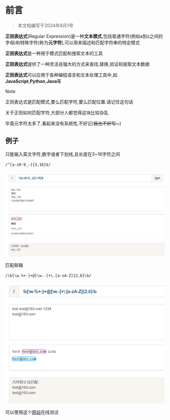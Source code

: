 # 前言

> 本文档编写于2024年8月1号

**正则表达式**(Regular Expression)是一种**文本模式**,包括普通字符(例如a到z之间的字母)和特殊字符(称为**元字符**),可以用来描述和匹配字符串的特定模式

**正则表达式**是一种用于模式匹配和搜索文本的工具

**正则表达式**提供了一种灵活且强大的方式来查找,替换,验证和提取文本数据

**正则表达式**可以应用于各种编程语言和文本处理工具中,如 **JavaScript**,**Python**,**Java**等

> [!note]
>
> 正则表达式是匹配模式,要么匹配字符,要么匹配位置.请记住这句话
>
> 关于正则如何匹配字符,大部分人都觉得这块比较杂乱
>
> 毕竟元字符太多了,看起来没有系统性,不好记(~~我也不好写...~~)

## 例子

只能输入英文字符,数字或者下划线,且长度在3~16字符之间

`/^[a-z0-9_-]{3,16}$/`

![1-1](assets/1-1.png)

匹配邮箱

`/\b[\w.%+-]+@[\w.-]+\.[a-zA-Z]{2,6}\b/`

![1-2](assets/1-2.png)

可以使用这个[网站](https://www.jyshare.com/front-end/854/)在线测试
